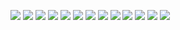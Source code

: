 ![](images/2.5/2.5-0.jpg)
![](images/2.5/2.5-1.jpg)
![](images/2.5/2.5-2.jpg)
![](images/2.5/2.5-3.jpg)
![](images/2.5/2.5-4.jpg)
![](images/2.5/2.5-5.jpg)
![](images/2.5/2.5-6.jpg)
![](images/2.5/2.5-7.jpg)
![](images/2.5/2.5-8.jpg)
![](images/2.5/2.5-9.jpg)
![](images/2.5/2.5-10.jpg)
![](images/2.5/2.5-11.jpg)
![](images/2.5/2.5-12.jpg)
